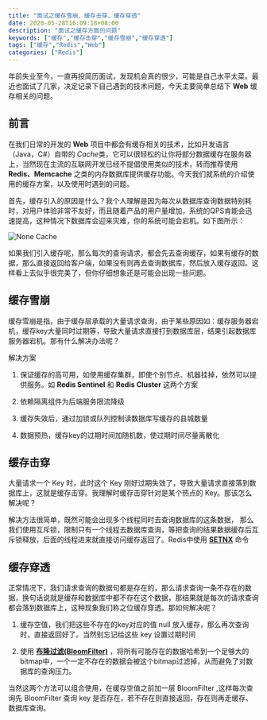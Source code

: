 ```yaml
---
title: "面试之缓存雪崩、缓存击穿、缓存穿透"
date: 2020-05-28T16:09:18+08:00
description: "面试之缓存方面的问题"
keywords: ["缓存","缓存击穿","缓存雪崩","缓存穿透"]
tags: ["缓存","Redis","Web"]
categories: ["Redis"]
---
```

年前失业至今，一直再投简历面试，发现机会真的很少，可能是自己水平太菜。最近也面试了几家，决定记录下自己遇到的技术问题，今天主要简单总结下 **Web** 缓存相关的问题。
<!--more-->
## 前言

在我们日常的开发的 **Web** 项目中都会有缓存相关的技术，比如开发语言（Java，C#）自带的 *Cache*类，它可以很轻松的让你将部分数据缓存在服务器上，当然现在主流的互联网开发已经不提倡使用类似的技术，转而推荐使用 **Redis、Memcache** 之类的内存数据库提供缓存功能。今天我们就系统的介绍使用的缓存方案，以及使用时遇到的问题。

首先，缓存引入的原因是什么？我个人理解是因为每次从数据库查询数据特别耗时，对用户体验非常不友好，而且随着产品的用户量增加，系统的QPS肯能会迅速提高，这种情况下数据库会迎来灾难，你的系统可能会宕机。如下图所示：

![None Cache](/media/Redis_cache_issuses.png)

如果我们引入缓存呢，那么每次的查询请求，都会先去查询缓存，如果有缓存的数据，那么直接返回给客户端，如果没有则再去查询数据库，然后放入缓存返回。这样看上去似乎很完美了，但你仔细想象还是可能会出现一些问题。

## 缓存雪崩

缓存雪崩是指，由于缓存层承载的大量请求查询，由于某些原因如：缓存服务器宕机，缓存key大量同时过期等，导致大量请求直接打到数据库层，结果引起数据库服务器宕机。那有什么解决办法呢？

解决方案

1. 保证缓存的高可用，如使用缓存集群，即使个别节点、机器挂掉，依然可以提供服务。如 **Redis Sentinel** 和 **Redis Cluster** 这两个方案

2. 依赖隔离组件为后端服务限流降级

3. 缓存失效后，通过加锁或队列控制读数据库写缓存的县城数量

4. 数据预热，缓存key的过期时间加随机数，使过期时间尽量离散化

## 缓存击穿

大量请求一个 Key 时，此时这个 Key 刚好过期失效了，导致大量请求直接落到数据库上，这就是缓存击穿。我理解时缓存击穿针对是某个热点的 Key。那该怎么解决呢？

解决方法很简单，既然可能会出现多个线程同时去查询数据库的这条数据， 那么我们使用互斥锁，限制只有一个线程去数据库查询，等把查询的结果数据缓存后互斥锁释放，后面的线程进来就直接访问缓存返回了。Redis中使用 **[SETNX](https://redis.io/commands/setnx)** 命令

## 缓存穿透

正常情况下，我们请求查询的数据句都是存在的，那么请求查询一条不存在的数据，换句话说就是缓存和数据库中都不存在这个数据，那结果就是每次的请求查询都会落到数据库上，这种现象我们称之位缓存穿透。那如何解决呢？

1. 缓存空值，我们把这些不存在的key对应的值 null 放入缓存，那么再次查询时，直接返回好了。当然别忘记给这些 key 设置过期时间

2. 使用 **[布隆过滤(BloomFilter)](https://en.wikipedia.org/wiki/Bloom_filter)** ，将所有可能存在的数据哈希到一个足够大的bitmap中，一个一定不存在的数据会被这个bitmap过滤掉，从而避免了对数据库的查询压力。

当然这两个方法可以组合使用，在缓存空值之前加一层 BloomFilter ,这样每次查询先 BloomFilter 查询 key 是否存在，若不存在则直接返回，存在则再走缓存、数据库查询。
